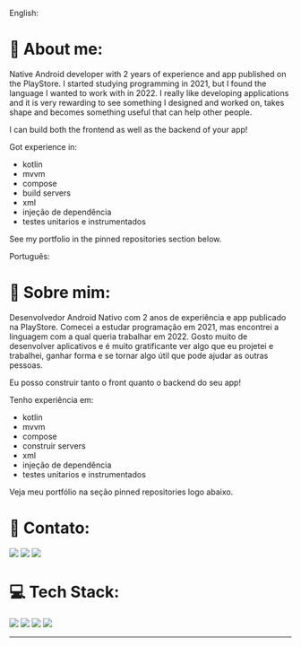 English: 
# 💫 About me:
Native Android developer with 2 years of experience and app published on the PlayStore. I started studying programming in 2021, but I found
the language I wanted to work with in 2022. I really like developing applications and it is very rewarding to see
something I designed and worked on, takes shape and becomes something useful that can help other people.

I can build both the frontend as well as the backend of your app!

Got experience in:
- kotlin
- mvvm
- compose
- build servers
- xml
- injeção de dependência
- testes unitarios e instrumentados

See my portfolio in the pinned repositories section below.

Português:
# 💫 Sobre mim:

Desenvolvedor Android Nativo com 2 anos de experiência e app publicado na PlayStore. Comecei a estudar programação em 2021, mas encontrei
a linguagem com a qual queria trabalhar em 2022. Gosto muito de desenvolver aplicativos e é muito gratificante ver
algo que eu projetei e trabalhei, ganhar forma e se tornar algo útil que pode ajudar as outras pessoas.

Eu posso construir tanto o front quanto o backend do seu app!


Tenho experiência em:
- kotlin
- mvvm
- compose
- construir servers
- xml
- injeção de dependência
- testes unitarios e instrumentados

Veja meu portfólio na seção pinned repositories logo abaixo.



# 📧 Contato:

<a href="mailto:rubens_assis@outlook.com.br"><img src="https://img.shields.io/badge/Microsoft_Outlook-0078D4?style=for-the-badge&logo=microsoft-outlook&logoColor=white"/><a/>
<a href="https://www.linkedin.com/in/rubens-francisco-125529162/"><img src="https://img.shields.io/badge/LinkedIn-0077B5?style=for-the-badge&logo=linkedin&logoColor=white"/><a/>
<a href="https://wa.me/+5511961422254"><img src="https://img.shields.io/badge/WhatsApp-25D366?style=for-the-badge&logo=whatsapp&logoColor=white"/><a/>


# 💻 Tech Stack:

<img src="https://img.shields.io/badge/Android-3DDC84?style=for-the-badge&logo=android&logoColor=white"/> <img src="https://img.shields.io/badge/Kotlin-0095D5?&style=for-the-badge&logo=kotlin&logoColor=white"/>
<img src="https://img.shields.io/badge/Android_Studio-3DDC84?style=for-the-badge&logo=android-studio&logoColor=white"/>
<img src="https://img.shields.io/badge/GitHub-100000?style=for-the-badge&logo=github&logoColor=white"/>

---
